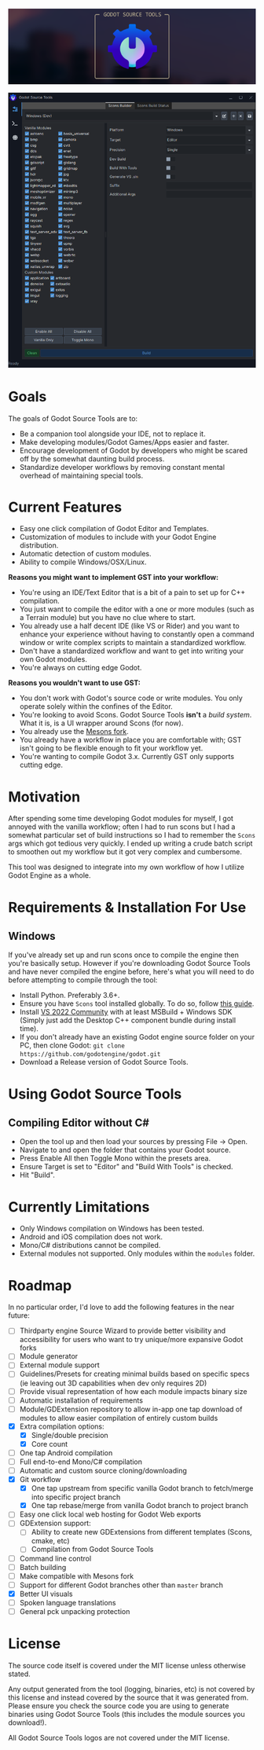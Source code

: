 <p align="center"><img alt="Banner.png" src="Docs/Banner.png"/></p>

<p align="center"><img alt="BetterUIScreenshot.png" src="Docs/BetterUIScreenshot.png"/></p>

# Goals
The goals of Godot Source Tools are to:
- Be a companion tool alongside your IDE, not to replace it.
- Make developing modules/Godot Games/Apps easier and faster.
- Encourage development of Godot by developers who might be scared off by the somewhat daunting build process.
- Standardize developer workflows by removing constant mental overhead of maintaining special tools.

# Current Features
- Easy one click compilation of Godot Editor and Templates.
- Customization of modules to include with your Godot Engine distribution.
- Automatic detection of custom modules.
- Ability to compile Windows/OSX/Linux.

**Reasons you might want to implement GST into your workflow:**
- You're using an IDE/Text Editor that is a bit of a pain to set up for C++ compilation.
- You just want to compile the editor with a one or more modules (such as a Terrain module) but you have no clue where to start.
- You already use a half decent IDE (like VS or Rider) and you want to enhance your experience without having to constantly open a command window or write complex scripts to maintain a standardized workflow.
- Don't have a standardized workflow and want to get into writing your own Godot modules.
- You're always on cutting edge Godot.

**Reasons you wouldn't want to use GST:**
- You don't work with Godot's source code or write modules. You only operate solely within the confines of the Editor.
- You're looking to avoid Scons. Godot Source Tools **isn't** a _build system_. What it is, is a UI wrapper around Scons (for now).
- You already use the [Mesons fork](https://github.com/jpakkane/godot/tree/meson).
- You already have a workflow in place you are comfortable with; GST isn't going to be flexible enough to fit your workflow yet.
- You're wanting to compile Godot 3.x. Currently GST only supports cutting edge.

# Motivation
After spending some time developing Godot modules for myself, I got annoyed with the vanilla workflow; often I had to run scons but I had a somewhat particular set of build instructions so I had to remember the `Scons` args which got tedious very quickly. I ended up writing a crude batch script to smoothen out my workflow but it got very complex and cumbersome.

This tool was designed to integrate into my own workflow of how I utilize Godot Engine as a whole.

# Requirements & Installation For Use
## Windows
If you've already set up and run scons once to compile the engine then you're basically setup. However if you're downloading Godot Source Tools and have never compiled the engine before, here's what you will need to do before attempting to compile through the tool:
- Install Python. Preferably 3.6+.
- Ensure you have `Scons` tool installed globally. To do so, follow [this guide](https://scons.org/doc/production/HTML/scons-user/ch01s02.html).
- Install [VS 2022 Community](https://visualstudio.microsoft.com/vs/community/) with at least MSBuild + Windows SDK (Simply just add the Desktop C++ component bundle during install time).
- If you don't already have an existing Godot engine source folder on your PC, then clone Godot: `git clone https://github.com/godotengine/godot.git`
- Download a Release version of Godot Source Tools.

# Using Godot Source Tools
## Compiling Editor without C#
- Open the tool up and then load your sources by pressing File -> Open.
- Navigate to and open the folder that contains your Godot source.
- Press Enable All then Toggle Mono within the presets area.
- Ensure Target is set to "Editor" and "Build With Tools" is checked.
- Hit "Build".

# Currently Limitations
- Only Windows compilation on Windows has been tested.
- Android and iOS compilation does not work.
- Mono/C# distributions cannot be compiled.
- External modules not supported. Only modules within the `modules` folder.

# Roadmap
In no particular order, I'd love to add the following features in the near future:
- [ ] Thirdparty engine Source Wizard to provide better visibility and accessibility for users who want to try unique/more expansive Godot forks
- [ ] Module generator
- [ ] External module support
- [ ] Guidelines/Presets for creating minimal builds based on specific specs (ie leaving out 3D capabilities when dev only requires 2D)
- [ ] Provide visual representation of how each module impacts binary size
- [ ] Automatic installation of requirements 
- [ ] Module/GDExtension repository to allow in-app one tap download of modules to allow easier compilation of entirely custom builds
- [x] Extra compilation options:
  - [x] Single/double precision 
  - [x] Core count
- [ ] One tap Android compilation
- [ ] Full end-to-end Mono/C# compilation
- [ ] Automatic and custom source cloning/downloading
- [x] Git workflow
  - [x] One tap upstream from specific vanilla Godot branch to fetch/merge into specific project branch
  - [x] One tap rebase/merge from vanilla Godot branch to project branch
- [ ] Easy one click local web hosting for Godot Web exports
- [ ] GDExtension support:
  - [ ] Ability to create new GDExtensions from different templates (Scons, cmake, etc)
  - [ ] Compilation from Godot Source Tools
- [ ] Command line control
- [ ] Batch building
- [ ] Make compatible with Mesons fork
- [ ] Support for different Godot branches other than `master` branch
- [x] Better UI visuals
- [ ] Spoken language translations
- [ ] General pck unpacking protection

# License
The source code itself is covered under the MIT license unless otherwise stated.

Any output generated from the tool (logging, binaries, etc) is not covered by this license and instead covered by the source that it was generated from. Please ensure you check the source code you are using to generate binaries using Godot Source Tools (this includes the module sources you download!).

All Godot Source Tools logos are not covered under the MIT license.